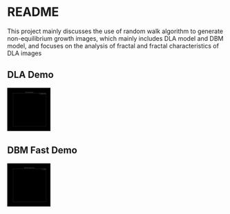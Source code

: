 # README

This project mainly discusses the use of random walk algorithm to generate non-equilibrium growth images, which mainly includes DLA model and DBM model, and focuses on the analysis of fractal and fractal characteristics of DLA images

## DLA Demo

<img src="./gif/DLA.gif" style="zoom: 10%;" />

## DBM Fast Demo

<img src="./gif/DBM_FAST.gif" style="zoom: 10%;" />
